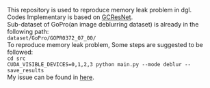 This repository is used to reproduce memory leak problem in dgl.  
Codes Implementary is based on [GCResNet](https://github.com/Boyan-Lenin-Xu/GCResNet).  
Sub-dataset of GoPro(an image deblurring dataset) is already in the following path:  
`dataset/GoPro/GOPR0372_07_00/`  
To reproduce memory leak problem, Some steps are suggested to be followed:  
`cd src`  
`CUDA_VISIBLE_DEVICES=0,1,2,3 python main.py --mode deblur --save_results`  
My issue can be found in [here](https://github.com/dmlc/dgl/issues/3551).
